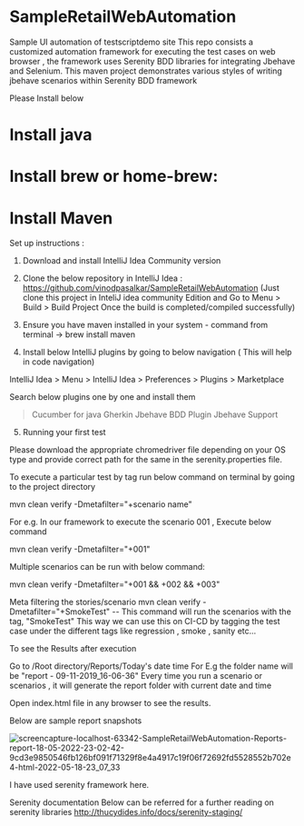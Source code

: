 # SampleRetailWebAutomation

Sample UI automation of testscriptdemo site
This repo consists a customized automation framework for executing the test cases on web browser , 
the framework uses Serenity BDD libraries for integrating Jbehave and Selenium.
This maven project demonstrates various styles of writing jbehave scenarios within Serenity BDD framework


Please Install below
# Install java
# Install brew or home-brew:
# Install Maven


Set up instructions :

1. Download and install IntelliJ Idea Community version 

2. Clone the below repository in IntelliJ Idea : https://github.com/vinodpasalkar/SampleRetailWebAutomation (Just clone this project in InteliJ idea community Edition 
and Go to Menu > Build > Build Project Once the build is completed/compiled successfully)

3. Ensure you have maven installed in your system - command from terminal -> brew install maven

4. Install below IntelliJ plugins by going to below navigation ( This will help in code navigation)

IntelliJ Idea > Menu > IntelliJ Idea > Preferences > Plugins > Marketplace 

Search below plugins one by one and install them 
>Cucumber for java 
>Gherkin
>Jbehave BDD Plugin
>Jbehave Support 


5. Running your first test

Please download the appropriate chromedriver file depending on your OS type and provide correct path for the same in the serenity.properties file.

To execute a particular test by tag run below command on terminal by going to the project directory

mvn clean verify -Dmetafilter="+scenario name"

For e.g. In our framework to execute the scenario 001 , Execute below command

mvn clean verify -Dmetafilter="+001"

Multiple scenarios can be run with below command:

mvn clean verify -Dmetafilter="+001 && +002 && +003"

Meta filtering the stories/scenario mvn clean verify -Dmetafilter="+SmokeTest" -- This command will run the scenarios with the tag, "SmokeTest" This way we can use this on CI-CD by tagging the test case under the different tags like regression , smoke , sanity etc...

To see the Results after execution

Go to /Root directory/Reports/Today's date time For E.g the folder name will be "report - 09-11-2019_16-06-36" Every time you run a scenario or scenarios , it will generate the report folder with current date and time

Open index.html file in any browser to see the results.

Below are sample report snapshots

![screencapture-localhost-63342-SampleRetailWebAutomation-Reports-report-18-05-2022-23-02-42-9cd3e9850546fb126bf091f71329f8e4a4917c19f06f72692fd5528552b702e4-html-2022-05-18-23_07_33](https://user-images.githubusercontent.com/9302926/169169180-90d55bcc-78b9-4de9-8a1c-144308e26e39.jpg)

I have used serenity framework here.

Serenity documentation Below can be referred for a further reading on serenity libraries http://thucydides.info/docs/serenity-staging/

